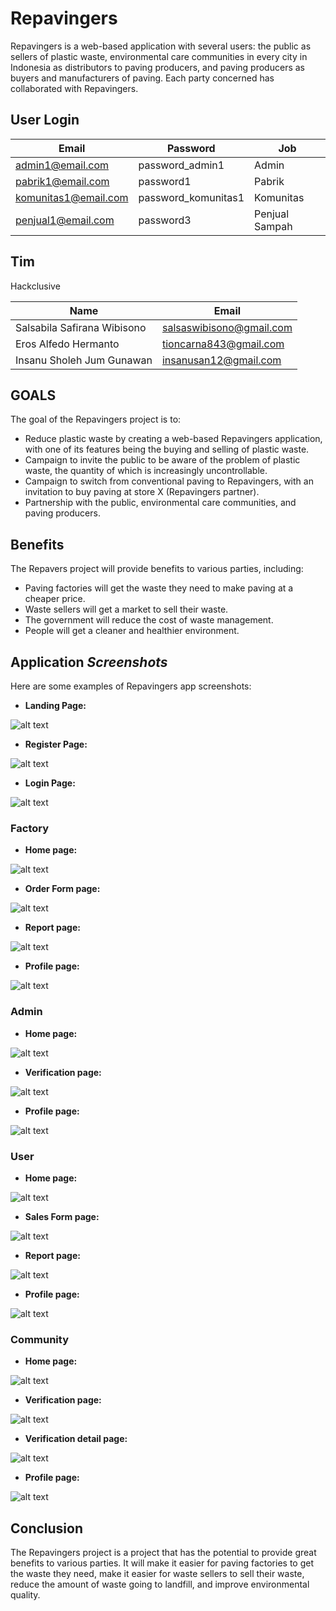 # Repavingers

Repavingers is a web-based application with several users: the public as sellers of plastic waste, environmental care communities in every city in Indonesia as distributors to paving producers, and paving producers as buyers and manufacturers of paving. Each party concerned has collaborated with Repavingers.

## User Login
| Email | Password | Job |
|---|---|---|
| admin1@email.com | password_admin1 | Admin |
| pabrik1@email.com | password1 | Pabrik |
| komunitas1@email.com | password_komunitas1 | Komunitas |
| penjual1@email.com | password3 | Penjual Sampah |

## Tim

Hackclusive

| Name | Email |
|---|---|
| Salsabila Safirana Wibisono | salsaswibisono@gmail.com |
| Eros Alfedo Hermanto | tioncarna843@gmail.com |
| Insanu Sholeh Jum Gunawan | insanusan12@gmail.com |

## GOALS

The goal of the Repavingers project is to:

* Reduce plastic waste by creating a web-based Repavingers application, with one of its features being the buying and selling of plastic waste.
* Campaign to invite the public to be aware of the problem of plastic waste, the quantity of which is increasingly uncontrollable.
* Campaign to switch from conventional paving to Repavingers, with an invitation to buy paving at store X (Repavingers partner).
* Partnership with the public, environmental care communities, and paving producers.

## Benefits

The Repavers project will provide benefits to various parties, including:

* Paving factories will get the waste they need to make paving at a cheaper price.
* Waste sellers will get a market to sell their waste.
* The government will reduce the cost of waste management.
* People will get a cleaner and healthier environment.



## Application _Screenshots_

Here are some examples of Repavingers app screenshots:
* **Landing Page:**

![alt text](https://github.com/er0s0re/Repavingers/blob/main/image/screenshoot/landing%20page.png?raw=true)

* **Register Page:**

![alt text](https://github.com/er0s0re/Repavingers/blob/main/image/screenshoot/Register.png?raw=true)

* **Login Page:**

![alt text](https://github.com/er0s0re/Repavingers/blob/main/image/screenshoot/login.png?raw=true)

### Factory

* **Home page:**

![alt text](https://github.com/er0s0re/Repavingers/blob/main/image/screenshoot/factory/Home.png?raw=true)

* **Order Form page:**

![alt text](https://github.com/er0s0re/Repavingers/blob/main/image/screenshoot/factory/order.png?raw=true)

* **Report page:**

![alt text](https://github.com/er0s0re/Repavingers/blob/main/image/screenshoot/factory/report.png?raw=true)

* **Profile page:**

![alt text](https://github.com/er0s0re/Repavingers/blob/main/image/screenshoot/factory/profile.png?raw=true)

### Admin

* **Home page:**

![alt text](https://github.com/er0s0re/Repavingers/blob/main/image/screenshoot/admin/Home.png?raw=true)

* **Verification page:**

![alt text](https://github.com/er0s0re/Repavingers/blob/main/image/screenshoot/admin/verification.png?raw=true)

* **Profile page:**

![alt text](https://github.com/er0s0re/Repavingers/blob/main/image/screenshoot/admin/profile.png?raw=true)

### User

* **Home page:**

![alt text](https://github.com/er0s0re/Repavingers/blob/main/image/screenshoot/user/home.png?raw=true)

* **Sales Form page:**

![alt text](https://github.com/er0s0re/Repavingers/blob/main/image/screenshoot/user/sales%20form.png?raw=true)

* **Report page:**

![alt text](https://github.com/er0s0re/Repavingers/blob/main/image/screenshoot/user/report.png?raw=true)

* **Profile page:**

![alt text](https://github.com/er0s0re/Repavingers/blob/main/image/screenshoot/user/profile.png?raw=true)

### Community

* **Home page:**

![alt text](https://github.com/er0s0re/Repavingers/blob/main/image/screenshoot/community/Home.png?raw=true)

* **Verification page:**

![alt text](https://github.com/er0s0re/Repavingers/blob/main/image/screenshoot/community/verification.png?raw=true)

* **Verification detail page:**

![alt text](https://github.com/er0s0re/Repavingers/blob/main/image/screenshoot/community/verification_detail.png?raw=true)

* **Profile page:**

![alt text](https://github.com/er0s0re/Repavingers/blob/main/image/screenshoot/community/profile.png?raw=true)


## Conclusion

The Repavingers project is a project that has the potential to provide great benefits to various parties. It will make it easier for paving factories to get the waste they need, make it easier for waste sellers to sell their waste, reduce the amount of waste going to landfill, and improve environmental quality.
